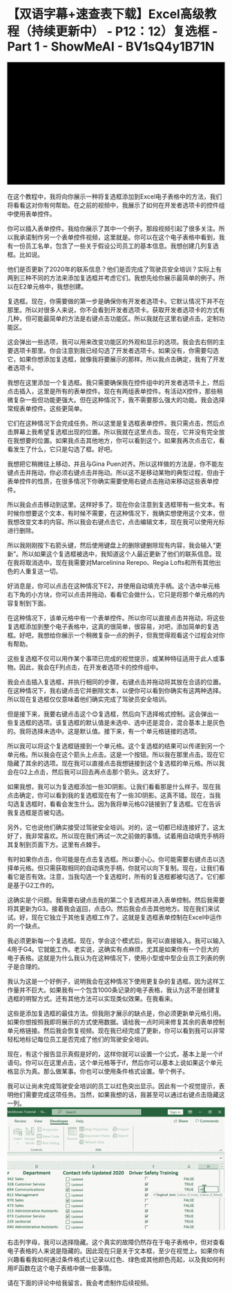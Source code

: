 # 【双语字幕+速查表下载】Excel高级教程（持续更新中） - P12：12）复选框 - Part 1 - ShowMeAI - BV1sQ4y1B71N

![](img/490c3ee68650a01d4e089ac56f8d78b1_0.png)

在这个教程中，我将向你展示一种将复选框添加到Excel电子表格中的方法，我们将看看这对你有何帮助。在之前的视频中，我展示了如何在开发者选项卡的控件组中使用表单控件。

你可以插入表单控件。我给你展示了其中一个例子。那段视频引起了很多关注。所以我承诺制作另一个表单控件视频，这里就是。你可以在这个电子表格中看到，我有一份员工名单，包含了一些关于假设公司员工的基本信息。我想创建几列复选框。比如说。

他们是否更新了2020年的联系信息？他们是否完成了驾驶员安全培训？实际上有两到三种不同的方法来添加复选框并考虑它们。我想先给你展示最简单的例子。所以在E2单元格中，我想创建。

复选框。现在，你需要做的第一步是确保你有开发者选项卡。它默认情况下并不在那里。所以对很多人来说，你不会看到开发者选项卡。获取开发者选项卡的方式有几种，但可能最简单的方法是右键点击功能区。所以我就在这里右键点击，定制功能区。

这会弹出一些选项，我可以用来改变功能区的外观和显示的选项。我会去右侧的主要选项卡那里。你会注意到我已经勾选了开发者选项卡。如果没有，你需要勾选它，如果你想添加复选框，就像我将要展示的那样。所以我点击确定，我有了开发者选项卡。

我想在这里添加一个复选框。我只需要确保我在控件组中的开发者选项卡上，然后点击插入，这里是所有的表单控件。现在有两组表单控件。有活动X控件，那些稍微复杂一些但功能更强大。但在这种情况下，我不需要那么强大的功能。我会选择常规表单控件。这些更简单。

它们在这种情况下会完成任务。所以这里是复选框表单控件。我只需点击，然后点击屏幕上我希望复选框出现的位置。所以我就在这里点击。现在，它并没有完全放在我想要的位置。如果我点击其他地方，你可以看到这个。如果我再次点击它，看看发生了什么，它只是勾选了框。好吧。

我想把它稍微往上移动，并且与Gina Puen对齐。所以这样做的方法是，你不能左键点击并拖动，你必须右键点击并拖动。所以这不是移动某物的典型过程，但由于表单控件的性质，在很多情况下你确实需要使用右键点击拖动来移动这些表单控件。

所以我会点击移动到这里。这样好多了。现在你会注意到复选框带有一些文本。有时候你想要这个文本，有时候不需要，在这种情况下，我确实想使用这个文本，但我想改变文本的内容。所以我会右键点击它，点击编辑文本，现在我可以使用光标进行删除。

所以我刚刚按下右箭头键，然后使用键盘上的删除键删除现有内容，我会输入“更新”。所以如果这个复选框被选中，我知道这个人最近更新了他们的联系信息。现在我将取消选中。现在我需要对Marcelinina Rerepo、Regia Lofts和所有其他出色的人重复这一切。

好消息是，你可以点击在这种情况下E2，并使用自动填充手柄。这个选中单元格右下角的小方块，你可以点击并拖动，看看它会做什么，它只是将那个单元格的内容复制到下面。

在这种情况下，该单元格中有一个表单控件。所以你可以直接点击并拖动，将这些复选框添加到整个电子表格中，这真的很简单，很容易，对吧，添加简单的复选框。好吧，我想给你展示一个稍微复杂一点的例子，但我觉得观看这个过程会对你有帮助。

这些复选框不仅可以用作某个事项已完成的视觉提示，或某种特征适用于此人或事物。因此，我会在F列点击，在开发者选项卡的控件组中。

我会点击插入复选框，并执行相同的步骤，右键点击并拖动将其放在合适的位置。在这种情况下，我右键点击它并删除文本，以便你可以看到你确实有这两种选择。所以现在复选框仅仅意味着他们确实完成了驾驶员安全培训。

但是接下来，我要右键点击这个😊复选框，然后向下选择格式控制。这会弹出一些复选框的选项。该复选框的默认值是未选中、选中还是混合，混合基本上是灰色的。我将选择未选中。这是默认值。接下来，有一个单元格链接的选项。

所以我可以将这个复选框链接到一个单元格。这个复选框的结果可以传递到另一个单元格。所以我会在这个箭头上点击。这是一个按钮。所以我在那里点击。现在它隐藏了其余的选项。现在我可以直接点击我想链接到这个复选框的单元格。所以我会在G2上点击，然后我可以回去再点击那个箭头。这太好了。

如果我想，我可以为复选框添加一些3D阴影。让我们看看那是什么样子。现在我点击确定，你可以看到我的复选框现在有了一些3D阴影。这真不错。现在，当我勾选复选框时，看看会发生什么。因为我将单元格G2链接到了复选框。它在告诉我复选框是否被勾选。

另外，它也说他们确实接受过驾驶安全培训。对的，这一切都已经连接好了。这太好了，我非常喜欢。所以现在我们再试一次之前做的事情。试着用自动填充手柄将其复制到页面下方。这里有点棘手。

有时如果你点击，你可能是在点击复选框。所以要小心。你可能需要右键点击以选择单元格。但只需获取相同的自动填充手柄，你就可以向下复制。现在，让我们看看它是否有效。注意，当我勾选一个复选框时，所有的复选框都被勾选了。它们都是基于G2工作的。

这确实是个问题。我需要右键点击我的第二个复选框并进入表单控制。然后我需要将其更新为G3。接着我会返回，点击O。然后我会点击其他地方。现在我们来试试。好，现在它独立于其他复选框工作了。这就是复选框表单控制在Excel中运作的一个缺点。

我必须更新每一个复选框。现在，学会这个模式后，我可以直接输入。我可以输入4用于G4。它就能工作。老实说，这确实有点麻烦，尤其是如果你有一个巨大的电子表格。这就是为什么我认为在这种情况下，使用小型或中型企业员工列表的例子是合理的。

我认为这是一个好例子，说明我会在这种情况下使用更复杂的复选框。因为这样工作量并不巨大。如果我有一个包含1000条记录的电子表格，我认为这不是创建复选框的明智方式。还有其他方法可以实现类似效果。在我看来。

这些是添加复选框的最佳方法。但我刚才展示的缺点是，你必须更新单元格引用。如果你想按照我即将展示的方式使用数据。请给我一点时间来修复其余的表单控制单元格链接。然后我会恢复视频。现在我已经完成了更新，你可以看到我可以非常轻松地标记每位员工是否完成了他们的驾驶安全培训。

现在，有这个报告显示真假是好的，这样你就可以设置一个公式，基本上是一个if语句。你可以在这里点击，这个单元格等于if，然后你可以基本上说如果这个单元格显示为真。那么做某事。你也可以使用条件格式设置。举个例子。

我可以让尚未完成驾驶安全培训的员工以红色突出显示。因此有一个视觉提示，表明他们需要完成这项任务。当然，如果我想的话，我甚至可以通过右键点击隐藏这一列。![](img/490c3ee68650a01d4e089ac56f8d78b1_2.png)

右击列字母，我可以选择隐藏。这个真实的故障仍然存在于电子表格中，但对查看电子表格的人来说是隐藏的。因此现在只是关于文本框，至少在视觉上。如果你有兴趣看看我如何通过条件格式让记录以红色、绿色或其他颜色亮起，以及我如何利用IF函数在这个电子表格中做一些事情。

请在下面的评论中给我留言。我会考虑制作后续视频。
